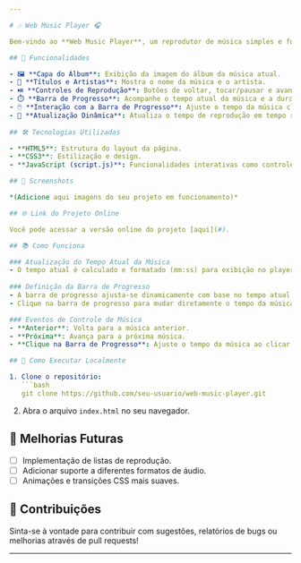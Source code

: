 ```yaml
---

# 🎶 Web Music Player 🎧

Bem-vindo ao **Web Music Player**, um reprodutor de música simples e funcional baseado na web. Este projeto traz uma interface minimalista e intuitiva para você curtir suas músicas favoritas! 

## 🚀 Funcionalidades

- 🖼️ **Capa do Álbum**: Exibição da imagem do álbum da música atual.
- 🎵 **Títulos e Artistas**: Mostra o nome da música e o artista.
- ⏯️ **Controles de Reprodução**: Botões de voltar, tocar/pausar e avançar.
- ⏱️ **Barra de Progresso**: Acompanhe o tempo atual da música e a duração total.
- 🖱️ **Interação com a Barra de Progresso**: Ajuste o tempo da música clicando diretamente na barra.
- 🔄 **Atualização Dinâmica**: Atualiza o tempo de reprodução em tempo real.
  
## 🛠️ Tecnologias Utilizadas

- **HTML5**: Estrutura do layout da página.
- **CSS3**: Estilização e design.
- **JavaScript (script.js)**: Funcionalidades interativas como controles e atualização do progresso da música.

## 📸 Screenshots

*(Adicione aqui imagens do seu projeto em funcionamento)*

## 🌐 Link do Projeto Online

Você pode acessar a versão online do projeto [aqui](#).

## 📚 Como Funciona

### Atualização do Tempo Atual da Música
- O tempo atual é calculado e formatado (mm:ss) para exibição no player.
  
### Definição da Barra de Progresso
- A barra de progresso ajusta-se dinamicamente com base no tempo atual da música.
- Clique na barra de progresso para mudar diretamente o tempo da música.

### Eventos de Controle de Música
- **Anterior**: Volta para a música anterior.
- **Próxima**: Avança para a próxima música.
- **Clique na Barra de Progresso**: Ajuste o tempo da música ao clicar em qualquer lugar da barra.

## 🚀 Como Executar Localmente

1. Clone o repositório:
   ```bash
   git clone https://github.com/seu-usuario/web-music-player.git
   ```
2. Abra o arquivo `index.html` no seu navegador.

## 🔧 Melhorias Futuras

- [ ] Implementação de listas de reprodução.
- [ ] Adicionar suporte a diferentes formatos de áudio.
- [ ] Animações e transições CSS mais suaves.

## 🤝 Contribuições

Sinta-se à vontade para contribuir com sugestões, relatórios de bugs ou melhorias através de pull requests!

---
```

